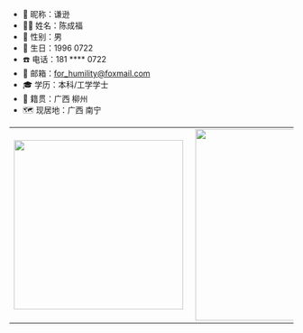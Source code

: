 - 🤣 昵称：谦逊
- 👨‍💻 姓名：陈成福
- 🧬 性别：男
- 🎂 生日：1996 0722
- ☎️ 电话：181 **** 0722
- 📧 邮箱：<for_humility@foxmail.com>
- 🎓 学历：本科/工学学士
- 🏡 籍贯：广西 柳州
- 🗺️ 现居地：广西 南宁

<center>
  <table>
    <tr>
        <td><img width="300" align="left" src="https://github-readme-stats.vercel.app/api/top-langs/?username=forhumility&layout=compact&theme=radical&locale=cn" /></td>
        <td><img width="340" align='right' src="https://github-readme-stats.vercel.app/api?username=forhumility&show_icons=true&theme=radical&locale=cn"></td>
    </tr>
  </table>
</center>
